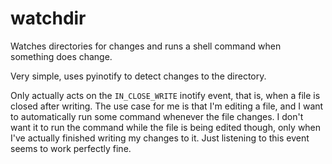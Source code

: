 # watchdir

Watches directories for changes and runs a shell command when something does change.

Very simple, uses pyinotify to detect changes to the directory.

Only actually acts on the `IN_CLOSE_WRITE` inotify event, that is, when a file is closed after writing. The use case for me is that I'm editing a file, and I want to automatically run some command whenever the file changes. I don't want it to run the command while the file is being edited though, only when I've actually finished writing my changes to it. Just listening to this event seems to work perfectly fine.
